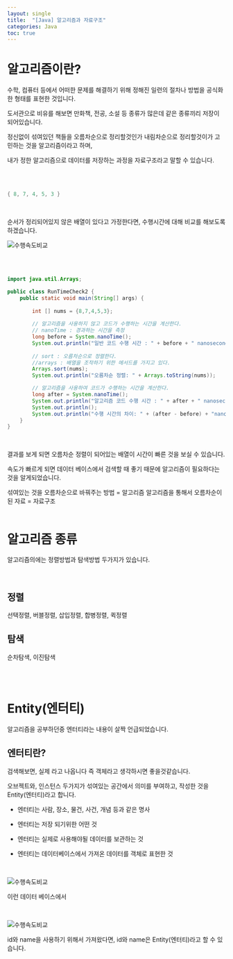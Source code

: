 ```yaml
---
layout: single
title:  "[Java] 알고리즘과 자료구조"
categories: Java
toc: true
---
```



# 알고리즘이란? #
수학, 컴퓨터 등에서 어떠한 문제를 해결하기 위해 정해진 일련의 절차나 방법을 공식화한 형태를 표현한 것입니다.

도서관으로 비유를 해보면 만화책, 전공, 소설 등 종류가 많은데 같은 종류끼리 저장이 되어있습니다. 

정신없이 섞여있던 책들을 오름차순으로 정리할것인가 내림차순으로 정리할것이가 고민하는 것을 알고리즘이라고 하며, 

내가 정한 알고리즘으로 데이터를 저장하는 과정을 자료구조라고 말할 수 있습니다.

<br/><br/>

```java
{ 8, 7, 4, 5, 3 }
```
<br/>

순서가 정리되어있지 않은 배열이 있다고 가정한다면,  수행시간에 대해 비교를 해보도록 하겠습니다. 

![수행속도비교](https:/images/2023-03-23-알고리즘/수행속도%20비교.PNG) 

<br/><br/>

```java
import java.util.Arrays;

public class RunTimeCheck2 {
	public static void main(String[] args) {
		
		int [] nums = {8,7,4,5,3};
		
		// 알고리즘을 사용하지 않고 코드가 수행하는 시간을 계산한다.
		// nanoTime : 경과하는 시간을 측정
		long before = System.nanoTime();
		System.out.println("일반 코드 수행 시간 : " + before + " nanoseconds");
		
		// sort : 오름차순으로 정렬한다.
		//arrays : 배열을 조작하기 위한 메서드를 가지고 있다.
		Arrays.sort(nums);
		System.out.println("오름차순 정렬: " + Arrays.toString(nums));

		// 알고리즘을 사용하여 코드가 수행하는 시간을 계산한다.
		long after = System.nanoTime();
		System.out.println("알고리즘 코드 수행 시간 : " + after + " nanoseconds");
		System.out.println();
		System.out.println("수행 시간의 차이: " + (after - before) + "nanoscconds");
	}
}
```
<br/>

결과를 보게 되면 오름차순 정렬이 되어있는 배열이 시간이 빠른 것을 보실 수 있습니다. 

속도가 빠르게 되면 데이터 베이스에서 검색할 때 좋기 때문에 알고리즘이 필요하다는 것을 알게되었습니다.

섞여있는 것을 오름차순으로 바꿔주는 방법 = 알고리즘
알고리즘을 통해서 오름차순이 된 자료 = 자료구조
<br/><br/>

# 알고리즘 종류 #
알고리즘의에는 정렬방법과 탐색방법 두가지가 있습니다.

<br/>

## 정렬 ##
선택정렬, 버블정렬, 삽입정렬, 합병정렬, 퀵정렬

## 탐색 ##
순차탐색, 이진탐색

<br/><br/>

# Entity(엔터티) #
알고리즘을 공부하던중 엔터티라는 내용이 살짝 언급되었습니다.

## 엔터티란? ##

검색해보면, 실제 라고 나옵니다 즉 객체라고 생각하시면 좋을것같습니다. 


오브젝트와, 인스턴스 두가지가 섞여있는 공간에서 의미를 부여하고, 작성한 것을 Entity(엔터티)라고 합니다.

- 엔터티는 사람, 장소, 물건, 사건, 개념 등과 같은 명사

- 엔터티는 저장 되기위한 어떤 것

- 엔터티는 실제로 사용해야될 데이터를 보관하는 것

- 엔터티는 데이터베이스에서 가져온 데이터를 객체로 표현한 것

<br/>

![수행속도비교](https:/images/2023-03-23-알고리즘/데이터베이스.JPG)

이런 데이터 베이스에서 

<br/>

![수행속도비교](https:/images/2023-03-23-알고리즘/데이터베이스%20추출.JPG)

id와 name을 사용하기 위해서 가져왔다면, id와 name은 Entity(엔터티)라고 할 수 있습니다.
